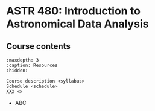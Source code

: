 # ASTR 480: Introduction to Astronomical Data Analysis

## Course contents

```{toctree}
:maxdepth: 3
:caption: Resources
:hidden:

Course description <syllabus>
Schedule <schedule>
XXX <>
```

- ABC
